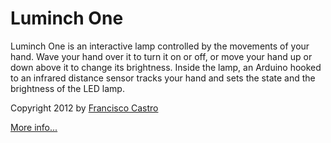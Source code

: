 Luminch One
===========

Luminch One is an interactive lamp controlled by the movements of your hand.
Wave your hand over it to turn it on or off, or move your hand up or down
above it to change its brightness. Inside the lamp, an Arduino hooked to an
infrared distance sensor tracks your hand and sets the state and the
brightness of the LED lamp.

Copyright 2012 by [Francisco Castro](http://fran.cc)

[More info...](http://fran.cc/post/15139791161/luminch-one)
